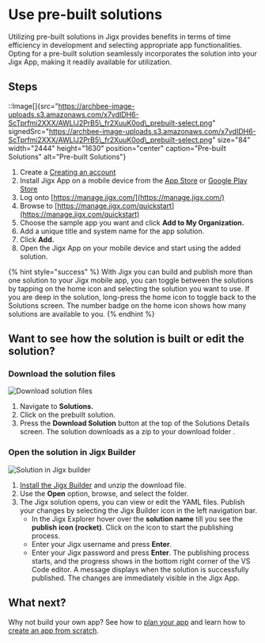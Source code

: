 # Use pre-built solutions

Utilizing pre-built solutions in Jigx provides benefits in terms of time efficiency in development and selecting appropriate app functionalities. Opting for a pre-built solution seamlessly incorporates the solution into your Jigx App, making it readily available for utilization.

## Steps

::Image\[]{src="https://archbee-image-uploads.s3.amazonaws.com/x7vdIDH6-ScTprfmi2XXX/AWLlJ2PrB5\_fr2XuuK0od\_prebuilt-select.png" signedSrc="https://archbee-image-uploads.s3.amazonaws.com/x7vdIDH6-ScTprfmi2XXX/AWLlJ2PrB5\_fr2XuuK0od\_prebuilt-select.png" size="84" width="2444" height="1630" position="center" caption="Pre-built Solutions" alt="Pre-built Solutions"}

1. Create a [Creating an account](creating-an-account.md)
2. Install Jigx App on a mobile device from the [App Store](https://apps.apple.com/app/jigx/id1495596537) or [Google Play Store](https://play.google.com/store/apps/details?id=com.jigx.android)&#x20;
3. Log onto [https://manage.jigx.com/](https://manage.jigx.com/)
4. Browse to [https://manage.jigx.com/quickstart](https://manage.jigx.com/quickstart)
5. Choose the sample app you want and click **Add to My Organization.**
6. Add a unique title and system name for the app solution.
7. Click **Add.**
8. Open the Jigx App on your mobile device and start using the added solution.

{% hint style="success" %}
With Jigx you can build and publish more than one solution to your Jigx mobile app, you can toggle between the solutions by tapping on the home icon and selecting the solution you want to use. If you are deep in the solution, long-press the home icon to toggle back to the Solutions screen. The number badge on the home icon shows how many solutions are available to you.
{% endhint %}

## Want to see how the solution is built or edit the solution?

### Download the solution files

![Download solution files](https://archbee-image-uploads.s3.amazonaws.com/x7vdIDH6-ScTprfmi2XXX/AyPHsMj91cvVuhx_TMoMf_pre-built-solution.png)

1. Navigate to **Solutions.**
2. Click on the prebuilt solution.
3. Press the **Download Solution** button at the top of the Solutions Details screen. The solution downloads as a zip to your download folder .

### Open the solution in Jigx Builder

![Solution in Jigx builder](https://archbee-image-uploads.s3.amazonaws.com/x7vdIDH6-ScTprfmi2XXX/FdL1FqTa3Zn5CSuHxa-we_pre-built-yaml.png)

1. [Install the Jigx Builder](install-the-jigx-builder.md) and unzip the download file.
2. Use the **Open** option, browse, and select the folder.
3. The Jigx solution opens, you can view or edit the YAML files. Publish your changes by selecting the Jigx Builder icon in the left navigation bar.
   * In the Jigx Explorer hover over the **solution name** till you see the **publish** **icon (rocket)**. Click on the icon to start the publishing process.
   * Enter your Jigx username and press **Enter**.
   * Enter your Jigx password and press **Enter**. The publishing process starts, and the progress shows in the bottom right corner of the VS Code editor. A message displays when the solution is successfully published. The changes are immediately visible in the Jigx App.

## What next?

Why not build your own app? See how to [plan your app](planning-your-app/planning-your-app.md) and learn how to [create an app from scratch](create-an-app-from-scratch/create-an-app-from-scratch.md).

